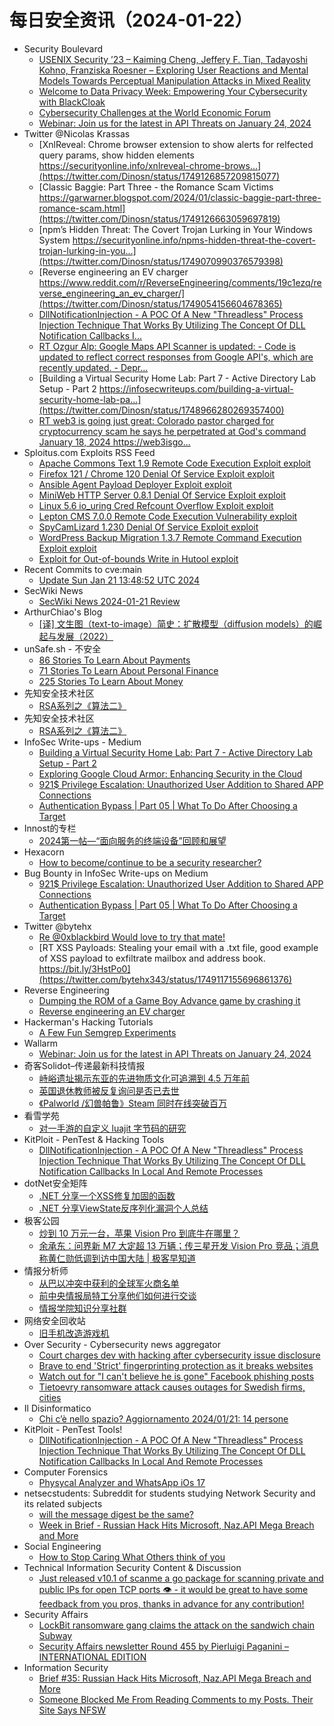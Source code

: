 # 每日安全资讯（2024-01-22）

- Security Boulevard
  - [USENIX Security ’23 – Kaiming Cheng, Jeffery F. Tian, Tadayoshi Kohno, Franziska Roesner – Exploring User Reactions and Mental Models Towards Perceptual Manipulation Attacks in Mixed Reality](https://securityboulevard.com/2024/01/usenix-security-23-kaiming-cheng-jeffery-f-tian-tadayoshi-kohno-franziska-roesner-exploring-user-reactions-and-mental-models-towards-perceptual-manipulation-attacks-in-mixed-reality/)
  - [Welcome to Data Privacy Week: Empowering Your Cybersecurity with BlackCloak](https://securityboulevard.com/2024/01/welcome-to-data-privacy-week-empowering-your-cybersecurity-with-blackcloak/)
  - [Cybersecurity Challenges at the World Economic Forum](https://securityboulevard.com/2024/01/cybersecurity-challenges-at-the-world-economic-forum/)
  - [Webinar: Join us for the latest in API Threats on January 24, 2024](https://securityboulevard.com/2024/01/webinar-join-us-for-the-latest-in-api-threats-on-january-24-2024/)
- Twitter @Nicolas Krassas
  - [XnlReveal: Chrome browser extension to show alerts for relfected query params, show hidden elements https://securityonline.info/xnlreveal-chrome-brows...](https://twitter.com/Dinosn/status/1749126857209815077)
  - [Classic Baggie: Part Three - the Romance Scam Victims https://garwarner.blogspot.com/2024/01/classic-baggie-part-three-romance-scam.html](https://twitter.com/Dinosn/status/1749126663059697819)
  - [npm’s Hidden Threat: The Covert Trojan Lurking in Your Windows System https://securityonline.info/npms-hidden-threat-the-covert-trojan-lurking-in-you...](https://twitter.com/Dinosn/status/1749070990376579398)
  - [Reverse engineering an EV charger https://www.reddit.com/r/ReverseEngineering/comments/19c1ezq/reverse_engineering_an_ev_charger/](https://twitter.com/Dinosn/status/1749054156604678365)
  - [DllNotificationInjection - A POC Of A New "Threadless" Process Injection Technique That Works By Utilizing The Concept Of DLL Notification Callbacks I...](https://twitter.com/Dinosn/status/1749054114162761765)
  - [RT Ozgur Alp: Google Maps API Scanner is updated: - Code is updated to reflect correct responses from Google API's, which are recently updated. - Depr...](https://twitter.com/ozgur_bbh/status/1748972635503915338)
  - [Building a Virtual Security Home Lab: Part 7 - Active Directory Lab Setup - Part 2 https://infosecwriteups.com/building-a-virtual-security-home-lab-pa...](https://twitter.com/Dinosn/status/1748966280269357400)
  - [RT web3 is going just great: Colorado pastor charged for cryptocurrency scam he says he perpetrated at God's command January 18, 2024 https://web3isgo...](https://twitter.com/web3isgreat/status/1748902654565056641)
- Sploitus.com Exploits RSS Feed
  - [Apache Commons Text 1.9 Remote Code Execution Exploit exploit](https://sploitus.com/exploit?id=1337DAY-ID-39257&utm_source=rss&utm_medium=rss)
  - [Firefox 121 / Chrome 120 Denial Of Service Exploit exploit](https://sploitus.com/exploit?id=1337DAY-ID-39251&utm_source=rss&utm_medium=rss)
  - [Ansible Agent Payload Deployer Exploit exploit](https://sploitus.com/exploit?id=1337DAY-ID-39254&utm_source=rss&utm_medium=rss)
  - [MiniWeb HTTP Server 0.8.1 Denial Of Service Exploit exploit](https://sploitus.com/exploit?id=1337DAY-ID-39250&utm_source=rss&utm_medium=rss)
  - [Linux 5.6 io_uring Cred Refcount Overflow Exploit exploit](https://sploitus.com/exploit?id=1337DAY-ID-39253&utm_source=rss&utm_medium=rss)
  - [Lepton CMS 7.0.0 Remote Code Execution Vulnerability exploit](https://sploitus.com/exploit?id=1337DAY-ID-39255&utm_source=rss&utm_medium=rss)
  - [SpyCamLizard 1.230 Denial Of Service Exploit exploit](https://sploitus.com/exploit?id=1337DAY-ID-39252&utm_source=rss&utm_medium=rss)
  - [WordPress Backup Migration 1.3.7 Remote Command Execution Exploit exploit](https://sploitus.com/exploit?id=1337DAY-ID-39256&utm_source=rss&utm_medium=rss)
  - [Exploit for Out-of-bounds Write in Hutool exploit](https://sploitus.com/exploit?id=F2B91EC3-8841-55FF-9475-466027B09081&utm_source=rss&utm_medium=rss)
- Recent Commits to cve:main
  - [Update Sun Jan 21 13:48:52 UTC 2024](https://github.com/trickest/cve/commit/7d18a1e2e1503c9ed1125b5623c70249bf1d7318)
- SecWiki News
  - [SecWiki News 2024-01-21 Review](http://www.sec-wiki.com/?2024-01-21)
- ArthurChiao's Blog
  - [[译] 文生图（text-to-image）简史：扩散模型（diffusion models）的崛起与发展（2022）](https://arthurchiao.github.io/blog/rise-of-diffusion-based-models-zh/)
- unSafe.sh - 不安全
  - [86 Stories To Learn About Payments](https://buaq.net/go-217197.html)
  - [71 Stories To Learn About Personal Finance](https://buaq.net/go-217198.html)
  - [225 Stories To Learn About Money](https://buaq.net/go-217199.html)
- 先知安全技术社区
  - [RSA系列之《算法二》](https://xz.aliyun.com/t/13310)
- 先知安全技术社区
  - [RSA系列之《算法二》](https://xz.aliyun.com/t/13310)
- InfoSec Write-ups - Medium
  - [Building a Virtual Security Home Lab: Part 7 - Active Directory Lab Setup - Part 2](https://infosecwriteups.com/building-a-virtual-security-home-lab-part-7-active-directory-lab-setup-part-2-f203002a40b2?source=rss----7b722bfd1b8d---4)
  - [Exploring Google Cloud Armor: Enhancing Security in the Cloud](https://infosecwriteups.com/exploring-google-cloud-armor-enhancing-security-in-the-cloud-2b3762c92988?source=rss----7b722bfd1b8d---4)
  - [921$ Privilege Escalation: Unauthorized User Addition to Shared APP Connections](https://infosecwriteups.com/921-privilege-escalation-unauthorized-user-addition-to-shared-app-connections-0780134d6cf1?source=rss----7b722bfd1b8d---4)
  - [Authentication Bypass | Part 05 | What To Do After Choosing a Target](https://infosecwriteups.com/authentication-bypass-part-05-what-to-do-after-choosing-a-target-31eddc38029c?source=rss----7b722bfd1b8d---4)
- Innost的专栏
  - [2024第一帖—“面向服务的终端设备”回顾和展望](https://blog.csdn.net/Innost/article/details/135738555)
- Hexacorn
  - [How to become/continue to be a security researcher?](https://www.hexacorn.com/blog/2024/01/21/how-to-become-continue-to-be-a-security-researcher/)
- Bug Bounty in InfoSec Write-ups on Medium
  - [921$ Privilege Escalation: Unauthorized User Addition to Shared APP Connections](https://infosecwriteups.com/921-privilege-escalation-unauthorized-user-addition-to-shared-app-connections-0780134d6cf1?source=rss----7b722bfd1b8d--bug_bounty)
  - [Authentication Bypass | Part 05 | What To Do After Choosing a Target](https://infosecwriteups.com/authentication-bypass-part-05-what-to-do-after-choosing-a-target-31eddc38029c?source=rss----7b722bfd1b8d--bug_bounty)
- Twitter @bytehx
  - [Re @0xblackbird Would love to try that mate!](https://twitter.com/bytehx343/status/1748840960782451058)
  - [RT XSS Payloads: Stealing your email with a .txt file, good example of XSS payload to exfiltrate mailbox and address book. https://bit.ly/3HstPo0](https://twitter.com/bytehx343/status/1749117155696861376)
- Reverse Engineering
  - [Dumping the ROM of a Game Boy Advance game by crashing it](https://www.reddit.com/r/ReverseEngineering/comments/19cdru9/dumping_the_rom_of_a_game_boy_advance_game_by/)
  - [Reverse engineering an EV charger](https://www.reddit.com/r/ReverseEngineering/comments/19c1ezq/reverse_engineering_an_ev_charger/)
- Hackerman's Hacking Tutorials
  - [A Few Fun Semgrep Experiments](https://parsiya.net/blog/semgrep-fun/)
- Wallarm
  - [Webinar: Join us for the latest in API Threats on January 24, 2024](https://lab.wallarm.com/webinar-join-us-for-the-latest-in-api-threats-on-january-24-2024/)
- 奇客Solidot–传递最新科技情报
  - [峙峪遗址揭示东亚的先进物质文化可追溯到 4.5 万年前](https://www.solidot.org/story?sid=77185)
  - [英国退休教师被反复询问是否已去世](https://www.solidot.org/story?sid=77184)
  - [《Palworld /幻兽帕鲁》Steam 同时在线突破百万](https://www.solidot.org/story?sid=77183)
- 看雪学苑
  - [对一手游的自定义 luajit 字节码的研究](https://mp.weixin.qq.com/s?__biz=MjM5NTc2MDYxMw==&mid=2458536717&idx=1&sn=fdf1391a87fc7da92ed0816caf71a5b5&chksm=b18d7b8786faf2917568a9dd4beb482bb2b1218b11cb05cfabb904d6e50b197cce487d0bb70d&scene=58&subscene=0#rd)
- KitPloit - PenTest &amp; Hacking Tools
  - [DllNotificationInjection - A POC Of A New "Threadless" Process Injection Technique That Works By Utilizing The Concept Of DLL Notification Callbacks In Local And Remote Processes](http://www.kitploit.com/2024/01/dllnotificationinjection-poc-of-new.html)
- dotNet安全矩阵
  - [.NET 分享一个XSS修复加固的函数](https://mp.weixin.qq.com/s?__biz=MzUyOTc3NTQ5MA==&mid=2247490436&idx=1&sn=9801a2a1891b0d2af2c55d41d33ee36f&chksm=fa5ab569cd2d3c7fd5b8bc9cac88d99ac7c0c3573df1a41b645442ec7b0591c401e821b16bdb&scene=58&subscene=0#rd)
  - [.NET 分享ViewState反序列化漏洞个人总结](https://mp.weixin.qq.com/s?__biz=MzUyOTc3NTQ5MA==&mid=2247490436&idx=2&sn=2fe805bb24737b18065072b8317d1a2b&chksm=fa5ab569cd2d3c7fceb031f1754faa2518a2daa2dcbb66bda953df27662fdbfe15825ea52c71&scene=58&subscene=0#rd)
- 极客公园
  - [炒到 10 万元一台，苹果 Vision Pro 到底牛在哪里？](https://mp.weixin.qq.com/s?__biz=MTMwNDMwODQ0MQ==&mid=2653031794&idx=1&sn=176eeae337518f59d717316b1fb41e77&chksm=7e5770c44920f9d26c6f69406addb963482f714c11b166df5823c4c4c07e340894b27ab83f40&scene=58&subscene=0#rd)
  - [余承东：问界新 M7 大定超 13 万辆；传三星开发 Vision Pro 竞品；消息称黄仁勋低调到访中国大陆 | 极客早知道](https://mp.weixin.qq.com/s?__biz=MTMwNDMwODQ0MQ==&mid=2653031781&idx=1&sn=28a7f959f658c7aad3a1acf04a87ec30&chksm=7e5770d34920f9c5ff28ad002cbad546e4e3be32180e6b46399df7051edb3f15030f913cfb0a&scene=58&subscene=0#rd)
- 情报分析师
  - [从巴以冲突中获利的全球军火商名单](https://mp.weixin.qq.com/s?__biz=MzA3Mjc1MTkwOA==&mid=2650544558&idx=1&sn=e7bd2d11285aeef5b9490f5a9208b4fb&chksm=871137e5b066bef3c64182cc370c040205e7582d97a3db49ff7b6b9cb3ae3d48d1674c1ef4b7&scene=58&subscene=0#rd)
  - [前中央情报局特工分享他们如何进行交谈](https://mp.weixin.qq.com/s?__biz=MzA3Mjc1MTkwOA==&mid=2650544558&idx=2&sn=85f533730a073d3361d80517a2b5ccaf&chksm=871137e5b066bef30e9e54e2ad1214514eb48759d31f204c7971521112551161c903350742ad&scene=58&subscene=0#rd)
  - [情报学院知识分享社群](https://mp.weixin.qq.com/s?__biz=MzA3Mjc1MTkwOA==&mid=2650544558&idx=3&sn=3d893a6f27051a72d1200a0d903258dc&chksm=871137e5b066bef3c29b07a2db601413c1e1d4cd23cebe105892f885d519733ad7f56bb712c4&scene=58&subscene=0#rd)
- 网络安全回收站
  - [旧手机改造游戏机](https://mp.weixin.qq.com/s?__biz=Mzg2MTc1NDAxMA==&mid=2247484063&idx=1&sn=385eabbdd904501cad0d2fa759fe860b&chksm=ce13056af9648c7ceef41ea8409ff9aeea8af2c2c3c311c2f7ac58e84f24a298680076201712&scene=58&subscene=0#rd)
- Over Security - Cybersecurity news aggregator
  - [Court charges dev with hacking after cybersecurity issue disclosure](https://www.bleepingcomputer.com/news/security/court-charges-dev-with-hacking-after-cybersecurity-issue-disclosure/)
  - [Brave to end 'Strict' fingerprinting protection as it breaks websites](https://www.bleepingcomputer.com/news/security/brave-to-end-strict-fingerprinting-protection-as-it-breaks-websites/)
  - [Watch out for "I can't believe he is gone" Facebook phishing posts](https://www.bleepingcomputer.com/news/security/watch-out-for-i-cant-believe-he-is-gone-facebook-phishing-posts/)
  - [Tietoevry ransomware attack causes outages for Swedish firms, cities](https://www.bleepingcomputer.com/news/security/tietoevry-ransomware-attack-causes-outages-for-swedish-firms-cities/)
- Il Disinformatico
  - [Chi c’è nello spazio? Aggiornamento 2024/01/21: 14 persone](http://attivissimo.blogspot.com/2024/01/chi-ce-nello-spazio-aggiornamento.html)
- KitPloit - PenTest Tools!
  - [DllNotificationInjection - A POC Of A New "Threadless" Process Injection Technique That Works By Utilizing The Concept Of DLL Notification Callbacks In Local And Remote Processes](http://www.kitploit.com/2024/01/dllnotificationinjection-poc-of-new.html)
- Computer Forensics
  - [Physycal Analyzer and WhatsApp iOs 17](https://www.reddit.com/r/computerforensics/comments/19c9brz/physycal_analyzer_and_whatsapp_ios_17/)
- netsecstudents: Subreddit for students studying Network Security and its related subjects
  - [will the message digest be the same?](https://www.reddit.com/r/netsecstudents/comments/19chmg1/will_the_message_digest_be_the_same/)
  - [Week in Brief - Russian Hack Hits Microsoft, Naz.API Mega Breach and More](https://www.reddit.com/r/netsecstudents/comments/19cahwd/week_in_brief_russian_hack_hits_microsoft_nazapi/)
- Social Engineering
  - [How to Stop Caring What Others think of you](https://www.reddit.com/r/SocialEngineering/comments/19c5wxe/how_to_stop_caring_what_others_think_of_you/)
- Technical Information Security Content & Discussion
  - [Just released v10.1 of scanme a go package for scanning private and public IPs for open TCP ports 👁️ - it would be great to have some feedback from you pros, thanks in advance for any contribution!](https://www.reddit.com/r/netsec/comments/19c58o2/just_released_v101_of_scanme_a_go_package_for/)
- Security Affairs
  - [LockBit ransomware gang claims the attack on the sandwich chain Subway](https://securityaffairs.com/157852/cyber-crime/lockbit-hacked-sandwich-chain-subway.html)
  - [Security Affairs newsletter Round 455 by Pierluigi Paganini – INTERNATIONAL EDITION](https://securityaffairs.com/157829/breaking-news/security-affairs-newsletter-round-455-by-pierluigi-paganini-international-edition.html)
- Information Security
  - [Brief #35: Russian Hack Hits Microsoft, Naz.API Mega Breach and More](https://www.reddit.com/r/Information_Security/comments/19cajbn/brief_35_russian_hack_hits_microsoft_nazapi_mega/)
  - [Someone Blocked Me From Reading Comments to my Posts. Their Site Says NFSW](https://www.reddit.com/r/Information_Security/comments/19btcuj/someone_blocked_me_from_reading_comments_to_my/)
